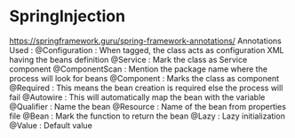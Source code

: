 # SpringInjection
https://springframework.guru/spring-framework-annotations/
Annotations Used :
@Configuration : When tagged, the class acts as configuration XML having the beans definition
@Service : Mark the class as Service component
@ComponentScan : Mention the package name where the process will look for beans
@Component : Marks the class as component 
@Required : This means the bean creation is required else the process will fail
@Autowire : This will automatically map the bean with the variable
@Qualifier : Name the bean
@Resource : Name of the bean from properties file
@Bean : Mark the function to return the bean
@Lazy : Lazy initialization
@Value : Default value
